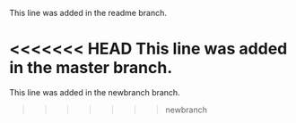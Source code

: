 This line was added in the readme branch.

<<<<<<< HEAD
This line was added in the master branch.
=======
This line was added in the newbranch branch.
>>>>>>> newbranch
